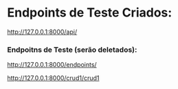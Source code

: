 

# Endpoints de Teste Criados:

http://127.0.0.1:8000/api/

### Endpoitns de Teste (serão deletados):

http://127.0.0.1:8000/endpoints/

http://127.0.0.1:8000/crud1/crud1
